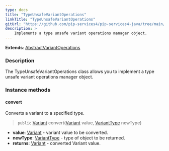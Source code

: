 ```yaml
---
type: docs
title: "TypeUnsafeVariantOperations"
linkTitle: "TypeUnsafeVariantOperations"
gitUrl: "https://github.com/pip-services4/pip-services4-java/tree/main/pip-services4-expressions-java"
description: > 
    Implements a type unsafe variant operations manager object.
---
```


**Extends**: [AbstractVariantOperations](../abstract_variant_operations)

### Description

The TypeUnsafeVariantOperations class allows you to implement a type unsafe variant operations manager object.


### Instance methods

#### convert
Converts a variant to a specified type.

> `public` [Variant](../variant) convert([Variant](../variant) value, [VariantType](../variant_type) newType)

- **value**: [Variant](../variant) - variant value to be converted.
- **newType**: [VariantType](../variant_type) - type of object to be returned.
- **returns**: [Variant](../variant) - converted Variant value.
